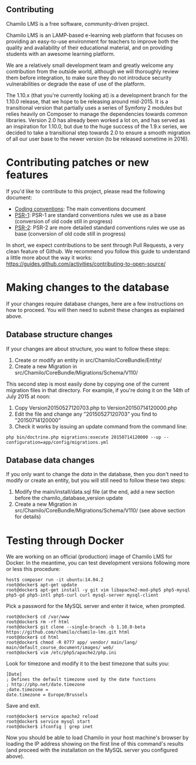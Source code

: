 Contributing
------------

Chamilo LMS is a free software, community-driven project.

Chamilo LMS is an LAMP-based e-learning web platform that focuses on providing an easy-to-use
environment for teachers to improve both the quality and availability of their
educational material, and on providing students with an awesome learning platform.

We are a relatively small development team and greatly welcome any contribution
from the outside world, although we will thoroughly review them before integration,
to make sure they do not introduce security vulnerabilities or degrade the ease
of use of the platform.

The 1.10.x (that you're currently looking at) is a development branch for the 
1.10.0 release, that we hope to be releasing around mid-2015. It is a 
transitional version that partially uses a series of Symfony 2 modules but relies
heavily on Composer to manage the dependencies towards common libraries. Version 
2.0 has already been worked a lot on, and has served as an inspiration for 1.10.0,
but due to the huge success of the 1.9.x series, we decided to take a transitional
step towards 2.0 to ensure a smooth migration of all our user base to the newer
version (to be released sometime in 2016).

# Contributing patches or new features

If you'd like to contribute to this project, please read the following document:

* [Coding conventions][1]: The main conventions document
* [PSR-1][2]: PSR-1 are standard conventions rules we use as a base (conversion of old code still in progress)
* [PSR-2][3]: PSR-2 are more detailed standard conventions rules we use as base (conversion of old code still in progress)

In short, we expect contributions to be sent through Pull Requests, a very clean feature of Github.
We recommend you follow this guide to understand a little more about the way it works: 
https://guides.github.com/activities/contributing-to-open-source/

# Making changes to the database

If your changes require database changes, here are a few instructions on how to
proceed. You will then need to submit these changes as explained above.

## Database structure changes

If your changes are about structure, you want to follow these steps:
1. Create or modify an entity in src/Chamilo/CoreBundle/Entity/
2. Create a new Migration in src/Chamilo/CoreBundle/Migrations/Schema/V110/

This second step is most easily done by copying one of the current migration
files in that directory. For example, if you're doing it on the 14th of July 2015 at noon:
1. Copy Version20150527120703.php to Version20150714120000.php
2. Edit the file and change any "20150527120703" you find to "20150714120000"
3. Check it works by issuing an update command from the command line:
```
php bin/doctrine.php migrations:execute 20150714120000 --up --configuration=app/config/migrations.yml
```

## Database data changes

If you only want to change the *data* in the database, then you don't need to 
modify or create an entity, but you will still need to follow these two steps:
1. Modify the main/install/data.sql file (at the end, add a new section before the chamilo_database_version update
2. Create a new Migration in src/Chamilo/CoreBundle/Migrations/Schema/V110/ (see above section for details)

# Testing through Docker

We are working on an official (production) image of Chamilo LMS for Docker.
In the meantime, you can test development versions following more or less this procedure:
```
host$ composer run -it ubuntu:14.04.2
root@docker$ apt-get update
root@docker$ apt-get install -y git vim libapache2-mod-php5 php5-mysql php5-gd php5-intl php5-curl curl mysql-server mysql-client
```
Pick a password for the MySQL server and enter it twice, when prompted.
```
root@docker$ cd /var/www
root@docker$ rm -rf html
root@docker$ git clone --single-branch -b 1.10.0-beta https://github.com/chamilo/chamilo-lms.git html
root@docker$ cd html
root@docker$ chmod -R 0777 app/ vendor/ main/lang/ main/default_course_document/images/ web/
root@docker$ vim /etc/php5/apache2/php.ini
```
Look for timezone and modify it to the best timezone that suits you:
```
[Date]
; Defines the default timezone used by the date functions
; http://php.net/date.timezone
;date.timezone =
date.timezone = Europe/Brussels
```
Save and exit.
```
root@docker$ service apache2 reload
root@docker$ service mysql start
root@docker$ ifconfig | grep inet
```
Now you should be able to load Chamilo in your host machine's browser by loading the IP address showing on the first
line of this command's results (and proceed with the installation on the MySQL server you configured above).




[1]: https://support.chamilo.org/projects/chamilo-18/wiki/Coding_conventions
[2]: https://github.com/php-fig/fig-standards/blob/master/accepted/PSR-1-basic-coding-standard.md
[3]: https://github.com/php-fig/fig-standards/blob/master/accepted/PSR-2-coding-style-guide.md
